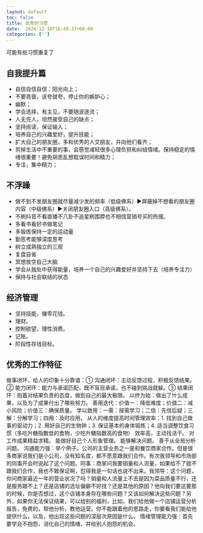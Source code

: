 ```yaml
---
layout: default
toc: false
title: 优秀的习惯
date:  2024-12-18T16:49:37+08:00
categories: ['']
---
```


可能有些习惯重复了

<!--more-->

## 自我提升篇

- 自信自信自信：阳光向上；
- 不要吝啬，该夸就夸，停止你的嫉妒心；
- 幽默；
- 学会选择，有主见，不要随波逐流；
- 人无完人，坦然接受自己的缺点；
- 坚持阅读，保证输入；
- 培养自己的兴趣爱好，提升技能；
- 扩大自己的朋友圈，多和优秀的人交朋友，并向他们看齐；
- 剪掉生活中不重要的事，会感觉减轻很多心理负担和纠结情绪。保持稳定的情绪很重要！避免胡思乱想耽误时间和精力；
- 专注，集中精力；

## 不浮躁
- 做不到不发朋友圈就尽量减少发的频率（低级佛系）▶️屏蔽掉不想看的朋友圈内容（中级佛系）▶️关闭朋友圈入口（高级佛系）。
- 不刷抖音不看直播不八卦不追星刷围脖也不相信营销号买的热搜。
- 多看书看好书做笔记
- 多锻炼保持一定的运动量
- 勤思考能够深度思考
- 树立成熟独立的三观
- 复盘自省
- 冥想放空自己大脑
- 学会从独处中获得能量，培养一个自己的兴趣爱好并坚持下去（培养专注力）
- 保持与社会联结的状态

## 经济管理
- 坚持技能，赚零花钱。
- 理财。
- 控制欲望，理性消费。
- 记账。
- 阶段性存钱目标。

## 优秀的工作特征
<!-- todo 调整样式 -->
做事闭环，给人的印象十分靠谱：① 沟通闭环：主动反馈过程，积极反馈结果。② 能力闭环：能力与承诺匹配，既不盲目承诺，也不碰到挑战就躲。③ 结果闭环：抱着对结果负责的态度，做到自己的最大极限。
以终为始：做出了什么成果，以及为了成果付出了哪些努力。
善用迭代：价值一：降低难度；价值二：减小风险；价值三：确保质量。
学以致用：一需：按需学习；二信：先信后疑；三解：分解学习；四用：及时应用。
从人的维度提高时间管理效率：1. 找到自己做事的驱动力；2. 用好自己的生物钟；3. 保证基本的身体锻炼；4. 适当调整饮食习惯（多吃升糖指数低的食物，少吃升糖指数高的食物）
效率高，主动找活干。
对工作成果精益求精。
能做好自己个人形象管理。
能够解决问题。
善于从全局分析问题。
沟通能力强：举个例子。公司的主营业务之一是和餐饮商家合作。但是很多商家说我们是小公司，没有知名度，都不愿意跟我们合作。有次我领导和市场部的同事开会时说起了这个问题。同事：商家问我要销量和人流量，如果给不了就不跟我们合作，我也不敢保证啊，怼得我是一句话也说不出来。我领导：这个问题，你问商家最近一年的营业状况了吗？销量和人流量上不去是因为菜品质量不行，还是服务跟不上？还是店铺的选址偏僻不好找？还是其他的原因？他向我们要这要那的时候，你是否想过，这个店铺本身存在哪些问题？又该如何解决这些问题？另外，如果你无法保证结果，可以给别的福利，比如，我们给他做一个店铺运营分析报告，免费的，帮他分析，教他运营。你不能跟着他的思路走，你要看我们能给他提供什么，以及，他出现这些问题的深层次原因是什么。
情绪管理能力强：首先要学会不抱怨，消化自己的情绪，并给别人抱怨的机会。